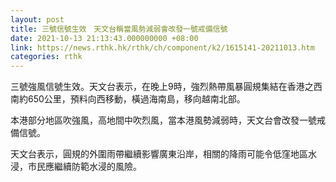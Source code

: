 ```yaml
---
layout: post
title: 三號信號生效　天文台稱當風勢減弱會改發一號戒備信號
date: 2021-10-13 21:13:43.000000000 +08:00
link: https://news.rthk.hk/rthk/ch/component/k2/1615141-20211013.htm
categories: rthk
---
```


三號強風信號生效。天文台表示，在晚上9時，強烈熱帶風暴圓規集結在香港之西南約650公里，預料向西移動，橫過海南島，移向越南北部。

本港部分地區吹強風，高地間中吹烈風，當本港風勢減弱時，天文台會改發一號戒備信號。

天文台表示，圓規的外圍雨帶繼續影響廣東沿岸，相關的降雨可能令低窪地區水浸，市民應繼續防範水浸的風險。
